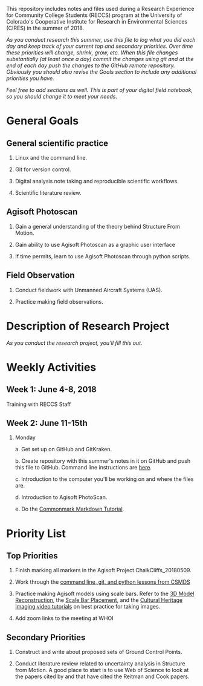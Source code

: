 This repository includes notes and files used during a Research Experience for Community College Students (RECCS) program at the University of Colorado's Cooperative Institute for Research in Environmental Sciences (CIRES) in the summer of 2018.

*As you conduct research this summer, use this file to log what you did each day and keep track of your current top and secondary priorities. Over time these priorities will change, shrink, grow, etc. When this file changes substantially (at least once a day) commit the changes using git and at the end of each day push the changes to the GitHub remote repository. Obviously you should also revise the Goals section to include any additional priorities you have.*

*Feel free to add sections as well. This is part of your digital field notebook, so you should change it to meet your needs.*


General Goals
=============

General scientific practice
---------------------------
1. Linux and the command line.

2. Git for version control.

3. Digital analysis note taking and reproducible scientific workflows.

4. Scientific literature review.


Agisoft Photoscan
-----------------
1. Gain a general understanding of the theory behind Structure From Motion.

2. Gain ability to use Agisoft Photoscan as a graphic user interface

3. If time permits, learn to use Agisoft Photoscan through python scripts.


Field Observation
-----------------
1. Conduct fieldwork with Unmanned Aircraft Systems (UAS).

2. Practice making field observations.


Description of Research Project
===============================

*As you conduct the research project, you'll fill this out.*


Weekly Activities
=================

Week 1: June 4-8, 2018
----------------------
Training with RECCS Staff

Week 2: June 11-15th
--------------------

1. Monday

    a. Get set up on GitHub and GitKraken.

    b. Create repository with this summer's notes in it on GitHub and push this file to GitHub. Command line instructions are [here](https://help.github.com/articles/adding-an-existing-project-to-github-using-the-command-line/).

    c. Introduction to the computer you'll be working on and where the files are.

    d. Introduction to Agisoft PhotoScan.

    e.  Do the [Commonmark Markdown Tutorial](http://commonmark.org/help/).


Priority List
=============

Top Priorities
--------------
1. Finish marking all markers in the Agisoft Project ChalkCliffs_20180509.

2. Work through the [command line, git, and python lessons from CSMDS](https://csdms.github.io/2018-05-21-csdms/)

3. Practice making Agisoft models using scale bars. Refer to the [3D Model Reconstruction](http://www.agisoft.com/pdf/PS_1.1%20-Tutorial%20(BL)%20-%203D-model.pdf), the [Scale Bar Placement](http://www.agisoft.com/pdf/tips_and_tricks/CHI_Calibrated_Scale_Bar_Placement_and_Processing.pdf), and the [Cultural Heritage Imaging video tutorials](https://vimeo.com/channels/practicalphotogrammetry) on best practice for taking images.

4. Add zoom links to the meeting at WHOI

Secondary Priorities
--------------------

1. Construct and write about proposed sets of Ground Control Points.

2. Conduct literature review related to uncertainty analysis in Structure from Motion. A good place to start is to use Web of Science to look at the papers cited by and that have cited the Reitman and Cook papers.
